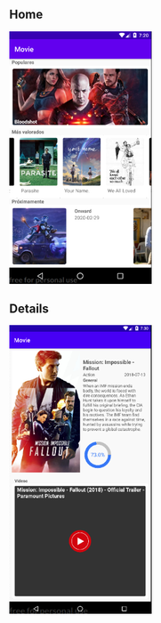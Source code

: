 


## Home
<img src="https://github.com/alexx19/PopularMovie/blob/master/resource/home.png" width="256" title="Home">


## Details 
<img src="https://github.com/alexx19/PopularMovie/blob/master/resource/details.png" width="256" title="Home">

